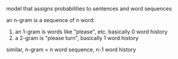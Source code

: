model that assigns probabilities to sentences and word sequences

an n-gram is a sequence of n word:
1. an 1-gram is words like "please", etc. basically 0 word history
2. a 2-gram is "please turn", basically 1 word history

similar, n-gram = n word sequence, n-1 word history